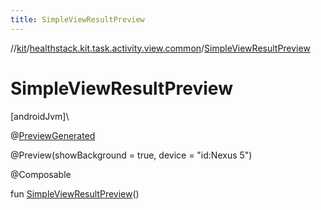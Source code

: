```yaml
---
title: SimpleViewResultPreview
---
```

//[kit](../../index.html)/[healthstack.kit.task.activity.view.common](index.html)/[SimpleViewResultPreview](-simple-view-result-preview.html)



# SimpleViewResultPreview



[androidJvm]\




@[PreviewGenerated](../healthstack.kit.annotation/-preview-generated/index.html)



@Preview(showBackground = true, device = &quot;id:Nexus 5&quot;)



@Composable



fun [SimpleViewResultPreview](-simple-view-result-preview.html)()




